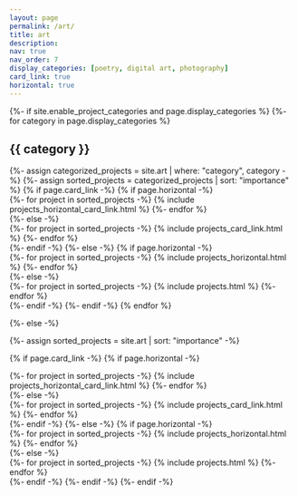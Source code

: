 ```yaml
---
layout: page
permalink: /art/
title: art
description: 
nav: true
nav_order: 7
display_categories: [poetry, digital art, photography]
card_link: true
horizontal: true
---
```


<!-- pages/art.md -->
<div class="projects">
{%- if site.enable_project_categories and page.display_categories %}
  <!-- Display categorized projects -->
  {%- for category in page.display_categories %}
  <h2 class="category">{{ category }}</h2>
  {%- assign categorized_projects = site.art | where: "category", category -%}
  {%- assign sorted_projects = categorized_projects | sort: "importance" %}
  <!-- Generate cards for each project -->
  {% if page.card_link -%}
    {% if page.horizontal -%}
    <div class="container">
        <div class="row row-cols-2">
        {%- for project in sorted_projects -%}
        {% include projects_horizontal_card_link.html %}
        {%- endfor %}
        </div>
    </div>
    {%- else -%}
    <div class="grid">
        {%- for project in sorted_projects -%}
        {% include projects_card_link.html %}
        {%- endfor %}
    </div>
    {%- endif -%}
  {%- else -%}
    {% if page.horizontal -%}
    <div class="container">
        <div class="row row-cols-2">
        {%- for project in sorted_projects -%}
        {% include projects_horizontal.html %}
        {%- endfor %}
        </div>
    </div>
    {%- else -%}
    <div class="grid">
        {%- for project in sorted_projects -%}
        {% include projects.html %}
        {%- endfor %}
    </div>
    {%- endif -%}
  {%- endif -%}
  {% endfor %}

{%- else -%}
<!-- Display projects without categories -->
  {%- assign sorted_projects = site.art | sort: "importance" -%}
  <!-- Generate cards for each project -->

  {% if page.card_link -%}
    {% if page.horizontal -%}
    <div class="container">
        <div class="row row-cols-2">
        {%- for project in sorted_projects -%}
        {% include projects_horizontal_card_link.html %}
        {%- endfor %}
        </div>
    </div>
    {%- else -%}
    <div class="grid">
        {%- for project in sorted_projects -%}
        {% include projects_card_link.html %}
        {%- endfor %}
    </div>
    {%- endif -%}
  {%- else -%}
    {% if page.horizontal -%}
    <div class="container">
        <div class="row row-cols-2">
        {%- for project in sorted_projects -%}
        {% include projects_horizontal.html %}
        {%- endfor %}
        </div>
    </div>
    {%- else -%}
    <div class="grid">
        {%- for project in sorted_projects -%}
        {% include projects.html %}
        {%- endfor %}
    </div>
    {%- endif -%}
  {%- endif -%}
{%- endif -%}
</div>